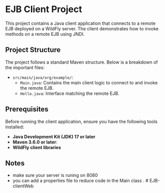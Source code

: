 # EJB Client Project

This project contains a Java client application that connects to a remote EJB deployed on a WildFly server. The client demonstrates how to invoke methods on a remote EJB using JNDI.

## Project Structure

The project follows a standard Maven structure. Below is a breakdown of the important files:

- `src/main/java/org/example/`:
  - `Main.java`: Contains the main client logic to connect to and invoke the remote EJB.
  - `Hello.java`: Interface matching the remote EJB.

## Prerequisites

Before running the client application, ensure you have the following tools installed:

- **Java Development Kit (JDK) 17 or later**
- **Maven 3.6.0 or later**: 
- **WildFly client libraries**

## Notes 
- make sure your server is runing on 8080
- you can add a properties file to reduce code in the Main class .
#   E J B - c l i e n t W e b  
 